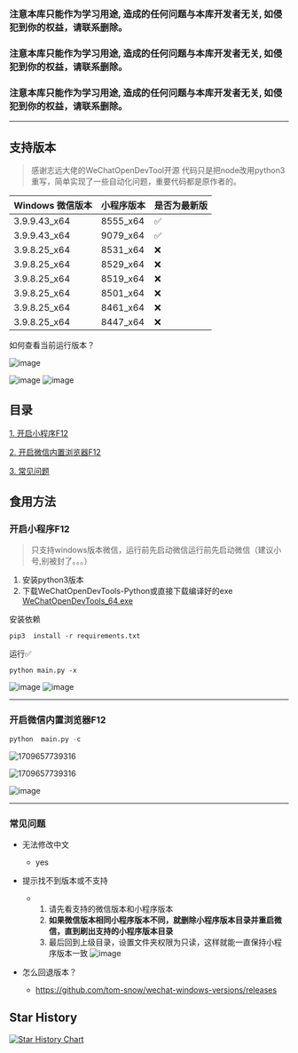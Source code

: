
### **注意本库只能作为学习用途, 造成的任何问题与本库开发者无关, 如侵犯到你的权益，请联系删除。**

### **注意本库只能作为学习用途, 造成的任何问题与本库开发者无关, 如侵犯到你的权益，请联系删除。**

### **注意本库只能作为学习用途, 造成的任何问题与本库开发者无关, 如侵犯到你的权益，请联系删除。**

---

## 支持版本
> 感谢志远大佬的WeChatOpenDevTool开源 代码只是把node改用python3重写，简单实现了一些自动化问题，重要代码都是原作者的。


| Windows 微信版本 | 小程序版本 | 是否为最新版 |
| ---------------- | ---------- | ------------ |
| 3.9.9.43_x64     | 8555_x64   | ✅           |
| 3.9.9.43_x64     | 9079_x64   | ✅           |
| 3.9.8.25_x64     | 8531_x64   | ❌           |
| 3.9.8.25_x64     | 8529_x64   | ❌           |
| 3.9.8.25_x64     | 8519_x64   | ❌           |
| 3.9.8.25_x64     | 8501_x64   | ❌           |
| 3.9.8.25_x64     | 8461_x64   | ❌           |
| 3.9.8.25_x64     | 8447_x64   | ❌           |

如何查看当前运行版本？

![image](./docs/images/version0.jpg)

![image](./docs/images/version1.jpg)
![image](./docs/images/version2.jpg)

## 目录

[1. 开启小程序F12](#%E9%A3%9F%E7%94%A8%E6%96%B9%E6%B3%95)

[2. 开启微信内置浏览器F12](#%E5%BC%80%E5%90%AF%E5%BE%AE%E4%BF%A1%E5%86%85%E7%BD%AE%E6%B5%8F%E8%A7%88%E5%99%A8F12)

[3. 常见问题](#%E5%B8%B8%E8%A7%81%E9%97%AE%E9%A2%98)


## 食用方法

### 开启小程序F12

> 只支持windows版本微信，运行前先启动微信运行前先启动微信（建议小号,别被封了。。。）

1. 安装python3版本
2. 下载WeChatOpenDevTools-Python或直接下载编译好的exe
   [WeChatOpenDevTools_64.exe](https://github.com/JaveleyQAQ/WeChatOpenDevTools-Python/releases/)

安装依赖

```
pip3  install -r requirements.txt
```

运行✅

```
python main.py -x 
```

![image](./docs/images/run.jpg)
![image](./docs/images/MG38.jpg)

---

### 开启微信内置浏览器F12

```python
python  main.py -c
```

![1709657739316](./docs/images/demo1.png)

![1709657739316](./docs/images/demo2.png)

![image](https://github.com/JaveleyQAQ/WeChatOpenDevTools-Python/assets/132129852/04053f33-3e88-437b-a5c6-48683c984641)

---


### 常见问题
* 无法修改中文
   - yes
* 提示找不到版本或不支持
   -  1. 请先看支持的微信版本和小程序版本
      2. **如果微信版本相同小程序版本不同，就删除小程序版本目录并重启微信，直到刷出支持的小程序版本目录**
      3. 最后回到上级目录，设置文件夹权限为只读，这样就能一直保持小程序版本一致
     ![image](https://github.com/JaveleyQAQ/WeChatOpenDevTools-Python/assets/132129852/c2b793c3-6d81-424e-a167-3b1e584cef6f)

* 怎么回退版本？
  - https://github.com/tom-snow/wechat-windows-versions/releases


## Star History

[![Star History Chart](https://api.star-history.com/svg?repos=javeleyqaq/WeChatOpenDevTools-Python&type=Date)](https://star-history.com/#javeleyqaq/WeChatOpenDevTools-Python&Date)
